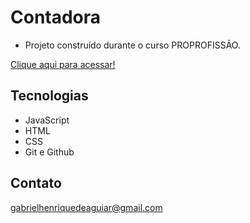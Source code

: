  # Contadora

 - Projeto construído durante o curso PROPROFISSÃO.

 [Clique aqui para acessar!](https://gabrielaguiar1573.github.io/contadora/)

## Tecnologias

- JavaScript
- HTML
- CSS
- Git e Github

## Contato

gabrielhenriquedeaguiar@gmail.com
